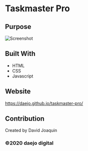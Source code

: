 # Taskmaster Pro

## Purpose


![Screenshot](./assets/images/screenshot.png)

## Built With
* HTML
* CSS
* Javascript


## Website
https://daejo.github.io/taskmaster-pro/

## Contribution
Created by David Joaquin

### ©️2020 daejo digital